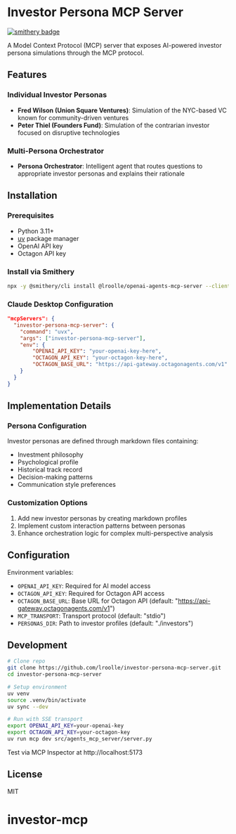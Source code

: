 # Investor Persona MCP Server
[![smithery badge](https://smithery.ai/badge/@lroolle/openai-agents-mcp-server)](https://smithery.ai/server/@lroolle/openai-agents-mcp-server)

A Model Context Protocol (MCP) server that exposes AI-powered investor persona simulations through the MCP protocol.

## Features

### Individual Investor Personas

- **Fred Wilson (Union Square Ventures)**: Simulation of the NYC-based VC known for community-driven ventures
- **Peter Thiel (Founders Fund)**: Simulation of the contrarian investor focused on disruptive technologies

### Multi-Persona Orchestrator

- **Persona Orchestrator**: Intelligent agent that routes questions to appropriate investor personas and explains their rationale

## Installation

### Prerequisites

- Python 3.11+
- [uv](https://github.com/astral-sh/uv) package manager
- OpenAI API key
- Octagon API key

### Install via Smithery

```bash
npx -y @smithery/cli install @lroolle/openai-agents-mcp-server --client claude
```

### Claude Desktop Configuration

```json
"mcpServers": {
  "investor-persona-mcp-server": {
    "command": "uvx",
    "args": ["investor-persona-mcp-server"],
    "env": {
        "OPENAI_API_KEY": "your-openai-key-here",
        "OCTAGON_API_KEY": "your-octagon-key-here",
        "OCTAGON_BASE_URL": "https://api-gateway.octagonagents.com/v1"
    }
  }
}
```

## Implementation Details

### Persona Configuration

Investor personas are defined through markdown files containing:
- Investment philosophy
- Psychological profile
- Historical track record
- Decision-making patterns
- Communication style preferences

### Customization Options

1. Add new investor personas by creating markdown profiles
2. Implement custom interaction patterns between personas
3. Enhance orchestration logic for complex multi-perspective analysis

## Configuration

Environment variables:
- `OPENAI_API_KEY`: Required for AI model access
- `OCTAGON_API_KEY`: Required for Octagon API access  
- `OCTAGON_BASE_URL`: Base URL for Octagon API (default: "https://api-gateway.octagonagents.com/v1")
- `MCP_TRANSPORT`: Transport protocol (default: "stdio")
- `PERSONAS_DIR`: Path to investor profiles (default: "./investors")

## Development

```bash
# Clone repo
git clone https://github.com/lroolle/investor-persona-mcp-server.git
cd investor-persona-mcp-server

# Setup environment
uv venv
source .venv/bin/activate
uv sync --dev

# Run with SSE transport
export OPENAI_API_KEY=your-openai-key
export OCTAGON_API_KEY=your-octagon-key
uv run mcp dev src/agents_mcp_server/server.py
```

Test via MCP Inspector at http://localhost:5173

## License
MIT
# investor-mcp
